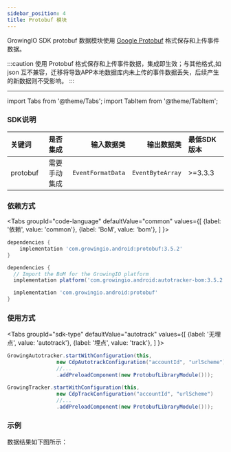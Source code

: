 ```yaml
---
sidebar_position: 4
title: Protobuf 模块
---
```


GrowingIO SDK protobuf 数据模块使用 [Google Protobuf](https://developers.google.cn/protocol-buffers) 格式保存和上传事件数据。

:::caution
使用 Protobuf 格式保存和上传事件数据，集成即生效；与其他格式,如json 互不兼容，迁移将导致APP本地数据库内未上传的事件数据丢失，后续产生的新数据则不受影响。
:::

--------
import Tabs from '@theme/Tabs';
import TabItem from '@theme/TabItem';

### SDK说明
| 关键词   | 是否集成|  输入数据类 | 输出数据类 | 最低SDK版本 |
| :------- | :------:   | --:|  ---:| :---|
| protobuf  | 需要手动集成 | `EventFormatData` | `EventByteArray` | >=3.3.3 |

### 依赖方式
<Tabs
  groupId="code-language"
  defaultValue="common"
  values={[
    {label: '依赖', value: 'common'},
    {label: 'BoM', value: 'bom'},
  ]
}>

<TabItem value="common">

```groovy
dependencies {
	implementation 'com.growingio.android:protobuf:3.5.2'
}
```
</TabItem>

<TabItem value="bom">

```groovy
dependencies {
  // Import the BoM for the GrowingIO platform
  implementation platform('com.growingio.android:autotracker-bom:3.5.2')

  implementation 'com.growingio.android:protobuf'
}
```

</TabItem>
</Tabs>

### 使用方式

<Tabs groupId="sdk-type"
  defaultValue="autotrack"
  values={[
    {label: '无埋点', value: 'autotrack'},
    {label: '埋点', value: 'track'},
  ]
}>

<TabItem value="autotrack">

```java
GrowingAutotracker.startWithConfiguration(this,
                new CdpAutotrackConfiguration("accountId", "urlScheme")
                //...
                .addPreloadComponent(new ProtobufLibraryModule()));
```

</TabItem>
<TabItem value="track">

```java
GrowingTracker.startWithConfiguration(this,
                new CdpTrackConfiguration("accountId", "urlScheme")
                //...
                .addPreloadComponent(new ProtobufLibraryModule()));
```

</TabItem>
</Tabs>

### 示例
数据结果如下图所示：
<ImageLoader path="img/android/modules/growingio_protobuf_module.jpg" />